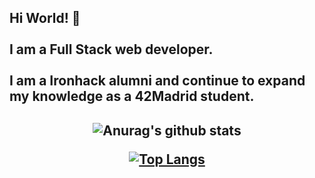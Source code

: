 <h2> Hi World! 👋 <br/> <br/> 
  I am a Full Stack web developer. <br/>  <br/> 
  I am a Ironhack alumni and continue to expand my knowledge as a 42Madrid student.
<h2/>


<div align="center"/>

![Anurag's github stats](https://github-readme-stats.vercel.app/api?username=gonzalomartincano&count_private=true&show_icons=true&hide_border=black)


[![Top Langs](https://github-readme-stats.vercel.app/api/top-langs/?username=gonzalomartincano&layout=compact&hide_border=black)](https://github.com/gonzalomartincano/github-readme-stats)
